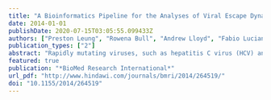 ```yaml
---
title: "A Bioinformatics Pipeline for the Analyses of Viral Escape Dynamics and Host Immune Responses during an Infection"
date: 2014-01-01
publishDate: 2020-07-15T03:05:55.099433Z
authors: ["Preston Leung", "Rowena Bull", "Andrew Lloyd", "Fabio Luciani"]
publication_types: ["2"]
abstract: "Rapidly mutating viruses, such as hepatitis C virus (HCV) and HIV, have adopted evolutionary strategies that allow escape from the host immune response via genomic mutations. Recent advances in high-throughput sequencing are reshaping the field of immuno-virology of viral infections, as these allow fast and cheap generation of genomic data. However, due to the large volumes of data generated, a thorough understanding of the biological and immunological significance of such information is often difficult. This paper proposes a pipeline that allows visualization and statistical analysis of viral mutations that are associated with immune escape. Taking next generation sequencing data from longitudinal analysis of HCV viral genomes during a single HCV infection, along with antigen specific T-cell responses detected from the same subject, we demonstrate the applicability of these tools in the context of primary HCV infection. We provide a statistical and visual explanation of the relationship between cooccurring mutations on the viral genome and the parallel adaptive immune response against HCV."
featured: true
publication: "*BioMed Research International*"
url_pdf: "http://www.hindawi.com/journals/bmri/2014/264519/"
doi: "10.1155/2014/264519"
---
```


